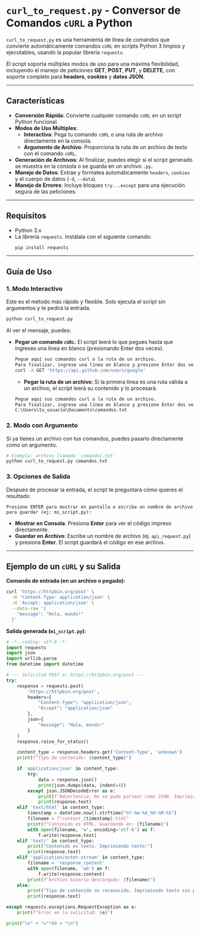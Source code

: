 
# `curl_to_request.py` - Conversor de Comandos `cURL` a Python

`curl_to_request.py` es una herramienta de línea de comandos que convierte automáticamente comandos `cURL` en scripts Python 3 limpios y ejecutables, usando la popular librería `requests`.

El script soporta múltiples modos de uso para una máxima flexibilidad, incluyendo el manejo de peticiones **GET**, **POST**, **PUT**, y **DELETE**, con soporte completo para **headers**, **cookies** y **datos JSON**.

-----

## Características

  * **Conversión Rápida**: Convierte cualquier comando `cURL` en un script Python funcional.
  * **Modos de Uso Múltiples**:
      * **Interactiva**: Pega tu comando `cURL` o una ruta de archivo directamente en la consola.
      * **Argumento de Archivo**: Proporciona la ruta de un archivo de texto con el comando `cURL`.
  * **Generación de Archivos**: Al finalizar, puedes elegir si el script generado se muestra en la consola o se guarda en un archivo `.py`.
  * **Manejo de Datos**: Extrae y formatea automáticamente `headers`, `cookies` y el cuerpo de datos (`-d`, `--data`).
  * **Manejo de Errores**: Incluye bloques `try...except` para una ejecución segura de las peticiones.

-----

## Requisitos

  * Python 3.x
  * La librería `requests`. Instálala con el siguiente comando:
    ```bash
    pip install requests
    ```

-----

## Guía de Uso

### 1\. Modo Interactivo

Este es el método más rápido y flexible. Solo ejecuta el script sin argumentos y te pedirá la entrada.

```bash
python curl_to_request.py
```

Al ver el mensaje, puedes:

  * **Pegar un comando `cURL`**: El script leerá lo que pegues hasta que ingreses una línea en blanco (presionando Enter dos veces).

    ```bash
    Pegue aquí sus comandos curl o la ruta de un archivo.
    Para finalizar, ingrese una línea en blanco y presione Enter dos veces.
    curl -X GET 'https://api.github.com/users/google'

    ```

      * **Pegar la ruta de un archivo**: Si la primera línea es una ruta válida a un archivo, el script leerá su contenido y lo procesará.

    <!-- end list -->

    ```bash
    Pegue aquí sus comandos curl o la ruta de un archivo.
    Para finalizar, ingrese una línea en blanco y presione Enter dos veces.
    C:\Users\tu_usuario\Documents\comandos.txt
    ```

### 2\. Modo con Argumento

Si ya tienes un archivo con tus comandos, puedes pasarlo directamente como un argumento.

```bash
# Ejemplo: archivo llamado `comandos.txt`
python curl_to_request.py comandos.txt
```

### 3\. Opciones de Salida

Después de procesar la entrada, el script te preguntará cómo quieres el resultado:

```
Presione ENTER para mostrar en pantalla o escriba un nombre de archivo para guardar (ej: mi_script.py):
```

  * **Mostrar en Consola**: Presiona **Enter** para ver el código impreso directamente.
  * **Guardar en Archivo**: Escribe un nombre de archivo (ej. `api_request.py`) y presiona **Enter**. El script guardará el código en ese archivo.

-----

## Ejemplo de un `cURL` y su Salida

**Comando de entrada (en un archivo o pegado):**

```bash
curl 'https://httpbin.org/post' \
  -H 'Content-Type: application/json' \
  -H 'Accept: application/json' \
  --data-raw '{
    "message": "Hola, mundo!"
  }'
```

**Salida generada (`mi_script.py`):**

```python
# -*- coding: utf-8 -*-
import requests
import json
import urllib.parse
from datetime import datetime

# --- Solicitud POST a: https://httpbin.org/post ---
try:
    response = requests.post(
        'https://httpbin.org/post',
        headers={
            "Content-Type": "application/json",
            "Accept": "application/json"
        },
        json={
            "message": "Hola, mundo!"
        }
    )
    response.raise_for_status()

    content_type = response.headers.get('Content-Type', 'unknown')
    print(f"Tipo de contenido: {content_type}")

    if 'application/json' in content_type:
        try:
            data = response.json()
            print(json.dumps(data, indent=4))
        except json.JSONDecodeError as e:
            print(f"Advertencia: No se pudo parsear como JSON. Imprimiendo texto sin procesar. Error: {e}")
            print(response.text)
    elif 'text/html' in content_type:
        timestamp = datetime.now().strftime("%Y-%m-%d_%H-%M-%S")
        filename = f"content_{timestamp}.html"
        print(f"Contenido es HTML. Guardando en: {filename}")
        with open(filename, 'w', encoding='utf-8') as f:
            f.write(response.text)
    elif 'text/' in content_type:
        print("Contenido es texto. Imprimiendo texto:")
        print(response.text)
    elif 'application/octet-stream' in content_type:
        filename = 'response_content'
        with open(filename, 'wb') as f:
            f.write(response.content)
        print(f"Archivo binario descargado: {filename}")
    else:
        print("Tipo de contenido no reconocido. Imprimiendo texto sin procesar:")
        print(response.text)

except requests.exceptions.RequestException as e:
    print(f"Error en la solicitud: {e}")

print("\n" + "="*80 + "\n")
```